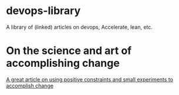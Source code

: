 # devops-library
A library of (linked) articles on devops, Accelerate, lean, etc.

# On the science and art of accomplishing change
[A great article on using positive constraints and small experiments to accomplish change](https://cutlefish.substack.com/p/making-things-better-with-enabling)

